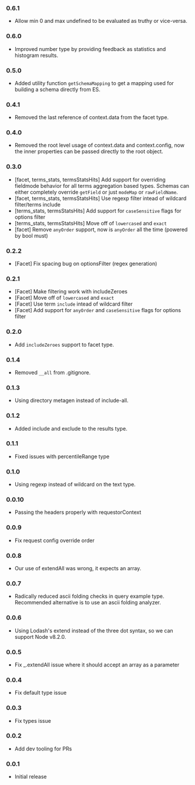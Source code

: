 ### 0.6.1
* Allow min 0 and max undefined to be evaluated as truthy or vice-versa.
### 0.6.0
* Improved number type by providing feedback as statistics and histogram results.

### 0.5.0
* Added utility function `getSchemaMapping` to get a mapping used for building a schema directly from ES.

### 0.4.1
* Removed the last reference of context.data from the facet type.

### 0.4.0
* Removed the root level usage of context.data and context.config, now
  the inner properties can be passed directly to the root object.

### 0.3.0
* [facet, terms_stats, termsStatsHits] Add support for overriding fieldmode behavior for all terms aggregation based types. Schemas can either completely override `getField` or just `modeMap` or `rawFieldName`.
* [facet, terms_stats, termsStatsHits] Use regexp filter intead of wildcard filter/terms include
* [terms_stats, termsStatsHits] Add support for `caseSensitive` flags for options filter
* [terms_stats, termsStatsHits] Move off of `lowercased` and `exact`
* [facet] Remove `anyOrder` support, now is `anyOrder` all the time (powered by bool must)

### 0.2.2
* [Facet] Fix spacing bug on optionsFilter (regex generation)

### 0.2.1
* [Facet] Make filtering work with includeZeroes
* [Facet] Move off of `lowercased` and `exact`
* [Facet] Use term `include` intead of wildcard filter
* [Facet] Add support for `anyOrder` and `caseSensitive` flags for options filter

### 0.2.0
* Add `includeZeroes` support to facet type.

### 0.1.4
* Removed `__all` from .gitignore.

### 0.1.3
* Using directory metagen instead of include-all.

### 0.1.2
* Added include and exclude to the results type.

### 0.1.1
* Fixed issues with percentileRange type

### 0.1.0
* Using regexp instead of wildcard on the text type.

### 0.0.10
* Passing the headers properly with requestorContext

### 0.0.9
* Fix request config override order

### 0.0.8
* Our use of extendAll was wrong, it expects an array.

### 0.0.7
* Radically reduced ascii folding checks in query example type. Recommended alternative is to use an ascii folding analyzer.

### 0.0.6

* Using Lodash's extend instead of the three dot syntax, so we can
  support Node v8.2.0.

### 0.0.5

* Fix _.extendAll issue where it should accept an array as a parameter

### 0.0.4

* Fix default type issue

### 0.0.3

* Fix types issue

### 0.0.2

* Add dev tooling for PRs

### 0.0.1

* Initial release

